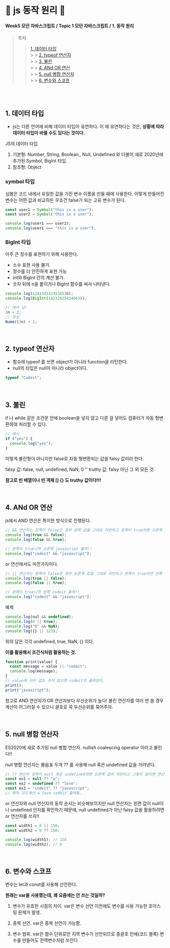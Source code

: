 # 🍓 js 동작 원리 🍓

#### Week5 모던 자바스크립트 / Topic 1 모던 자바스크립트 / 1. 동작 원리

> 목차
>
> > [1. 데이터 타입](#1-데이터-타입)<br> > > [2. typeof 연산자](#2-typeof-연산자)<br> > > [3. 불린](#3-불린)<br> > > [4. ANd OR 연산](#4-and-or-연산)<br> > > [5. null 병합 연산자](#5-null-병합-연산자)<br> > > [6. 변수와 스코프](#6-변수와-스코프)<br>

<br><br>

## 1. 데이터 타입

- js는 다른 언어에 비해 데이터 타입이 유연하다. 이 때 유연하다는 것은, **상황에 따라 데이터 타입이 바뀔 수도 있다는 것이다.**

JS의 데이터 타입

1. 기본형: Number, String, Boolean,, Null, Undefined 와 더불어 새로 2020년에 추가된 Symbol, BigInt 타입.
2. 참조형: Object

### symbol 타입

심볼은 코드 내에서 유일한 값을 가진 변수 이름을 만들 때에 사용한다. 이렇게 만들어진 변수는 어떤 값과 비교하든 무조건 false가 되는 고유 변수가 된다.

```js
const user1 = Symbol("this is a user");
const user2 = Symbol("this is a user");

console.log(user1 === user2);
console.log(user1 === "this is a user");
```

### BigInt 타입

아주 큰 정수를 표현하기 위해 사용한다.

- 소수 표현 사용 불가.
- 정수를 더 안전하게 표현 가능
- int와 BigInt 간의 계산 불가.
- 숫자 뒤에 n을 붙이거나 BigInt 함수를 써서 나타낸다.

```js
console.log(124134532453453n);
console.log(BigInt(14232425434663));

// 에러 남!
3n + 2;
// 정상
Numer(3n) + 2;
```

<br>

## 2. typeof 연산자

- 함수에 typeof 를 쓰면 object가 아니라 function을 리턴한다.
- null의 타입은 null이 아니라 object이다.

```js
typeof "Codeit";
```

<br>

## 3. 불린

if 나 while 같은 조건문 안에 boolean을 넣지 않고 다른 걸 넣어도 컴퓨터가 자동 형변환하여 처리할 수 있다.

```js
// 예시
if ("yes") {
  console.log("yes");
}
```

이렇게 불린형이 아니지만 false로 자동 형변환되는 값을 falsy 값이라 한다.

falsy 값: false, null, undefined, NaN, 0 ''
truthy 값: falsy 아닌 그 외 모든 것.

**참고로 빈 배열이나 빈 객체 [] {} 도 truthy 값이다!!!**

<br>

## 4. ANd OR 연산

js에서 AND 연산은 특이한 방식으로 진행된다.

```js
// && 연산자는 왼쪽이 false인 경우 왼쪽 값을 그대로 리턴하고 왼쪽이 true라면 오른쪽 값을 그대로 리턴한다.
console.log(true && false);
console.log(false && true);

// 왼쪽이 true니까 오른쪽 javascript 출력!!
console.log("codeit" && "javascript");
```

or 연산에서도 마찬가지이다.

```js
// || 연산자는 왼쪽이 false인 경우 오른쪽 값을 그대로 리턴하고 왼쪽이 true라면 왼쪽 값을 바로 리턴한다.
console.log(true || false);
console.log(false || true);

// 왼쪽이 true니까 왼쪽 codeit 출력!!
console.log("codeit" && "javascript");
```

예제

```js
console.log(nul && undefined);
console.log(0 || true);
console.log("0" && NaN);
console.log({} || 123);
```

위의 답은 각각 undefined, true, NaN, {} 이다.

**이를 활용해서 조건식처럼 활용하는 것.**

```js
function print(value) {
  const message = value || "codeit";
  console.log(message);
}
// value에 아무 값도 주지 않으면 codeit이 출력된다.
print();
print("javascript");
```

참고로 AND 연산자가 OR 연산자보다 우선순위가 높다! 불린 연산자를 여러 번 쓸 경우 계산이 어그러질 수 있으니 괄호로 꼭 우선순위를 묶어주자.

<br>

## 5. null 병합 연산자

ES2020에 새로 추가된 null 병합 연산자. nullish coalescing operator 이라고 불린다!!

null 병합 연산자는 물음표 두개 ?? 를 사용해 null 혹은 undefined 값을 가려낸다.

```js
// ?? 연산자 왼쪽이 null 혹은 undefined라면 오른쪽 값이 리턴되고 그렇지 않다면 연산자 왼쪽 값이 리턴된다.
const ex1 = null ?? "a";
const ex2 = undefined ?? "love";
const ex3 = "codeit" ?? "javascript";
// 위의 코드에선 a love codeit 출력됨.
```

or 연산자와 null 연산자의 동작 순서는 비슷해보이지만 null 연산자는 왼편 값이 null이나 undefined 인지를 확인하기 때문에, null undefined가 아닌 falsy 값을 활용하려면 or 연산자를 쓰자!!

```js
const width1 = 0 || 150;
const width2 = 0 ?? 150;

console.log(width1); // 150
console.log(width2); // 0
```

<br>

## 6. 변수와 스코프

변수는 let과 const를 사용해 선언한다.

**원래는 var을 사용했는데, 왜 요즘에는 안 쓰는 것일까?**

1. 변수가 유효한 시점의 차이. var은 변수 선언 이전에도 변수를 사용 가능한 호이스팅 문제가 발생.
2. 중복 선언. var은 중복 선언이 가능함.
3. 변수 범위. var은 함수 단위로만 지역 변수가 선언되므로 중괄호 안에(코드 블록) 변수를 만들어도 전역변수처럼 쓰인다.

   <br>
